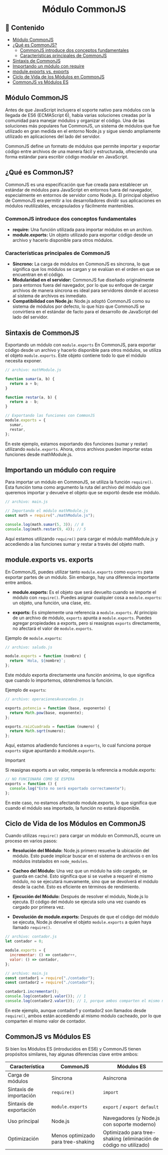 <h1 align='center'>Módulo CommonJS</h1>

<h2>📑 Contenido</h2>

- [Módulo CommonJS](#módulo-commonjs)
- [¿Qué es CommonJS?](#qué-es-commonjs)
  - [CommonJS introduce dos conceptos fundamentales](#commonjs-introduce-dos-conceptos-fundamentales)
  - [Características principales de CommonJS](#características-principales-de-commonjs)
- [Sintaxis de CommonJS](#sintaxis-de-commonjs)
- [Importando un módulo con require](#importando-un-módulo-con-require)
- [module.exports vs. exports](#moduleexports-vs-exports)
- [Ciclo de Vida de los Módulos en CommonJS](#ciclo-de-vida-de-los-módulos-en-commonjs)
- [CommonJS vs Módulos ES](#commonjs-vs-módulos-es)

## Módulo CommonJS

Antes de que JavaScript incluyera el soporte nativo para módulos con la llegada de ES6 (ECMAScript 6), había varias soluciones creadas por la comunidad para manejar módulos y organizar el código. Una de las soluciones más populares fue CommonJS, un sistema de módulos que fue utilizado en gran medida en el entorno Node.js y sigue siendo ampliamente utilizado en aplicaciones del lado del servidor.

CommonJS define un formato de módulos que permite importar y exportar código entre archivos de una manera fácil y estructurada, ofreciendo una forma estándar para escribir código modular en JavaScript.

## ¿Qué es CommonJS?

CommonJS es una especificación que fue creada para establecer un estándar de módulos para JavaScript en entornos fuera del navegador, especialmente en entornos de servidor como Node.js. El principal objetivo de CommonJS era permitir a los desarrolladores dividir sus aplicaciones en módulos reutilizables, encapsulados y fácilmente mantenibles.

### CommonJS introduce dos conceptos fundamentales

- **require:** Una función utilizada para importar módulos en un archivo.
- **module.exports:** Un objeto utilizado para exportar código desde un archivo y hacerlo disponible para otros módulos.

### Características principales de CommonJS

- **Síncrono:** La carga de módulos en CommonJS es síncrona, lo que significa que los módulos se cargan y se evalúan en el orden en que se encuentran en el código.
- **Modularidad en el servidor:** CommonJS fue diseñado originalmente para entornos fuera del navegador, por lo que su enfoque de cargar archivos de manera síncrona es ideal para servidores donde el acceso al sistema de archivos es inmediato.
- **Compatibilidad con Node.js:** Node.js adoptó CommonJS como su sistema de módulos por defecto, lo que hizo que CommonJS se convirtiera en el estándar de facto para el desarrollo de JavaScript del lado del servidor.

## Sintaxis de CommonJS

Exportando un módulo con `module.exports`
En CommonJS, para exportar código desde un archivo y hacerlo disponible para otros módulos, se utiliza el objeto `module.exports`. Este objeto contiene todo lo que el módulo necesita exponer.

```js
// archivo: mathModule.js

function sumar(a, b) {
  return a + b;
}

function restar(a, b) {
  return a - b;
}

// Exportando las funciones con CommonJS
module.exports = {
  sumar,
  restar,
};
```

En este ejemplo, estamos exportando dos funciones (sumar y restar) utilizando `module.exports`. Ahora, otros archivos pueden importar estas funciones desde mathModule.js.

## Importando un módulo con require

Para importar un módulo en CommonJS, se utiliza la función `require()`. Esta función toma como argumento la ruta del archivo del módulo que queremos importar y devuelve el objeto que se exportó desde ese módulo.

```js
// archivo: main.js

// Importando el módulo mathModule.js
const math = require("./mathModule.js");

console.log(math.sumar(5, 3)); // 8
console.log(math.restar(9, 4)); // 5
```

Aquí estamos utilizando `require()` para cargar el módulo mathModule.js y accediendo a las funciones sumar y restar a través del objeto math.

## module.exports vs. exports

En CommonJS, puedes utilizar tanto `module.exports` como `exports` para exportar partes de un módulo. Sin embargo, hay una diferencia importante entre ambos.

- **module.exports:** Es el objeto que será devuelto cuando se importe el módulo con `require()`. Puedes asignar cualquier cosa a `module.exports`: un objeto, una función, una clase, etc.

- **exports:** Es simplemente una referencia a `module.exports`. Al principio de un archivo de módulo, `exports` apunta a `module.exports`. Puedes agregar propiedades a exports, pero si reasignas `exports` directamente, no afectará el valor de `module.exports`.

Ejemplo de `module.exports`:

```js
// archivo: saludo.js

module.exports = function (nombre) {
  return `Hola, ${nombre}`;
};
```

Este módulo exporta directamente una función anónima, lo que significa que cuando lo importemos, obtendremos la función.

Ejemplo de `exports`:

```js
// archivo: operacionesAvanzadas.js

exports.potencia = function (base, exponente) {
  return Math.pow(base, exponente);
};

exports.raizCuadrada = function (numero) {
  return Math.sqrt(numero);
};
```

Aquí, estamos añadiendo funciones a `exports`, lo cual funciona porque `exports` sigue apuntando a module.`exports`.

> [!IMPORTANT]
> Si reasignas exports a un valor, romperás la referencia a module.exports:
>
> ```js
> // NO FUNCIONARÁ COMO SE ESPERA
> exports = function () {
>   console.log("Esto no será exportado correctamente");
> };
> ```
>
> En este caso, no estamos afectando module.exports, lo que significa que cuando el módulo sea importado, la función no estará disponible.

## Ciclo de Vida de los Módulos en CommonJS

Cuando utilizas `require()` para cargar un módulo en CommonJS, ocurre un proceso en varios pasos:

- **Resolución del Módulo:** Node.js primero resuelve la ubicación del módulo. Esto puede implicar buscar en el sistema de archivos o en los módulos instalados en `node_modules`.

- **Cacheo del Módulo:** Una vez que un módulo ha sido cargado, se guarda en caché. Esto significa que si se vuelve a requerir el mismo módulo, no se ejecutará nuevamente, sino que se devolverá el módulo desde la caché. Esto es eficiente en términos de rendimiento.

- **Ejecución del Módulo:** Después de resolver el módulo, Node.js lo ejecuta. El código del módulo se ejecuta solo una vez cuando es cargado por primera vez.

- **Devolución de module.exports:** Después de que el código del módulo se ejecuta, Node.js devuelve el objeto `module.exports` a quien haya llamado `require()`.

```js
// archivo: contador.js
let contador = 0;

module.exports = {
  incrementar: () => contador++,
  valor: () => contador,
};
```

```js
// archivo: main.js
const contador1 = require("./contador");
const contador2 = require("./contador");

contador1.incrementar();
console.log(contador1.valor()); // 1
console.log(contador2.valor()); // 1, porque ambos comparten el mismo módulo en caché
```

En este ejemplo, aunque contador1 y contador2 son llamados desde `require()`, ambos están accediendo al mismo módulo cacheado, por lo que comparten el mismo valor de contador.

## CommonJS vs Módulos ES

Si bien los Módulos ES (introducidos en ES6) y CommonJS tienen propósitos similares, hay algunas diferencias clave entre ambos:

| Característica          | CommonJS                           | Módulos ES                                                        |
| ----------------------- | ---------------------------------- | ----------------------------------------------------------------- |
| Carga de módulos        | Síncrona                           | Asíncrona                                                         |
| Sintaxis de importación | `require()`                        | `import`                                                          |
| Sintaxis de exportación | `module.exports`                   | `export` / `export default`                                       |
| Uso principal           | Node.js                            | Navegadores (y Node.js con soporte moderno)                       |
| Optimización            | Menos optimizado para tree-shaking | Optimizado para tree-shaking (eliminación de código no utilizado) |
